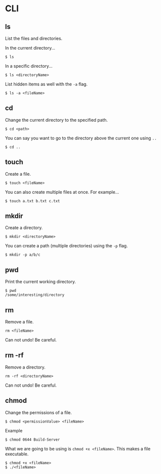 # CLI

## ls

List the files and directories.

In the current directory...

```
$ ls
```

In a specific directory...

```
$ ls <directoryName>
```

List hidden items as well with the `-a` flag.

```
$ ls -a <fileName>
```

## cd

Change the current directory to the specified path.

```
$ cd <path>
```

You can say you want to go to the directory above the current one using `..`

```
$ cd ..
```

## touch

Create a file.

```
$ touch <fileName>
```

You can also create multiple files at once. For example...

```
$ touch a.txt b.txt c.txt
```

## mkdir

Create a directory.

```
$ mkdir <directoryName>
```

You can create a path (multiple directories) using the `-p` flag.

```
$ mkdir -p a/b/c
```

## pwd

Print the current working directory.

```
$ pwd
/some/interesting/directory
```

## rm

Remove a file.

```
rm <fileName>
```

Can not undo! Be careful.

## rm -rf

Remove a directory.

```
rm -rf <directoryName>
```

Can not undo! Be careful.

## chmod

Change the permissions of a file.

```
$ chmod <permissionValue> <fileName>
```

Example

```
$ chmod 0644 Build-Server
```

What we are going to be using is `chmod +x <fileName>`. This makes a file executable.

```
$ chmod +x <fileName>
$ ./<fileName>
```
